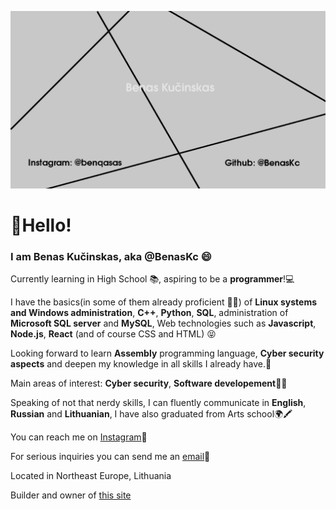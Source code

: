 [![Header](https://raw.githubusercontent.com/BenasKc/BenasKc/main/header.png)](https://www.linkedin.com/in/benas-ku%C4%8Dinskas-376045212/)
<h1>👋Hello!</h1>
<h3>I am Benas Kučinskas, aka @BenasKc 😄 </h3>
<p>Currently learning in High School 📚, aspiring to be a <b>programmer</b>!💻</p>
<p>I have the basics(in some of them already proficient 👨‍💻) of <b>Linux systems and Windows administration</b>, <b>C++</b>, <b>Python</b>, <b>SQL</b>, administration of <b>Microsoft SQL server</b> and <b>MySQL</b>, Web technologies such as <b>Javascript</b>, <b>Node.js</b>, <b>React</b> (and of course CSS and HTML) 😝</p>
<p>Looking forward to learn <b>Assembly</b> programming language, <b>Cyber security aspects</b> and deepen my knowledge in all skills I already have.👾</p>
<p>Main areas of interest: <b>Cyber security</b>, <b>Software developement👨‍💻</b></p>
<p>Speaking of not that nerdy skills, I can fluently communicate in <b>English</b>, <b>Russian</b> and <b>Lithuanian</b>, I have also graduated from Arts school🌍🖍</p>
<p>You can reach me on <a target="_blank" href="https://instagram.com/benqasas">Instagram</a>📩</p>
<p>For serious inquiries you can send me an <a href="mailto:benas.kucinskas.org@gmail.com">email</a>📩</p>
<p>Located in Northeast Europe, Lithuania</p>
<p>Builder and owner of <a href="https://hyperglare.netlify.app" target="_blank">this site</a>
